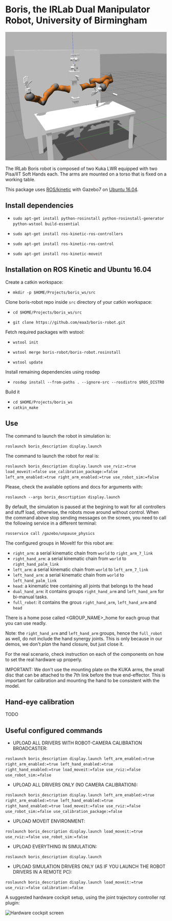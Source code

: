 # Boris, the IRLab Dual Manipulator Robot, University of Birmingham

![boris](media/boris_gazebo.png)

The IRLab Boris robot is composed of two Kuka LWR equipped with two Pisa/IIT Soft Hands each. The arms are mounted on a torso that is fixed on a working table.

This package uses [ROS/kinetic](http://wiki.ros.org/kinetic/Installation/Ubuntu) with Gazebo7 on [Ubuntu 16.04](http://www.ubuntu.com/download/desktop).

## Install dependencies

* `sudo apt-get install python-rosinstall python-rosinstall-generator python-wstool build-essential`

* `sudo apt-get install ros-kinetic-ros-controllers`

* `sudo apt-get install ros-kinetic-ros-control`

* `sudo apt-get install ros-kinetic-moveit`



## Installation on ROS Kinetic and Ubuntu 16.04

Create a catkin workspace:

* `mkdir -p $HOME/Projects/boris_ws/src`

Clone boris-robot repo inside `src` directory of your catkin workspace:

* `cd $HOME/Projects/boris_ws/src`

* `git clone https://github.com/eaa3/boris-robot.git`

Fetch required packages with wstool:

* `wstool init`

* `wstool merge boris-robot/boris-robot.rosinstall`

* `wstool update`

Install remaining dependencies using rosdep

* `rosdep install --from-paths . --ignore-src --rosdistro $ROS_DISTRO`

Build it

* `cd $HOME/Projects/boris_ws`
* `catkin_make`


## Use

The command to launch the robot in simulation is:

`roslaunch boris_description display.launch`

The command to launch the robot for real is:

`roslaunch boris_description display.launch use_rviz:=true load_moveit:=false use_calibration_package:=false left_arm_enabled:=true right_arm_enabled:=true use_robot_sim:=false`

Please, check the available options and docs for arguments with: 

`roslaunch --args boris_descrtiption display.launch`

By default, the simulation is paused at the begining to wait for all controllers and stuff load, otherwise, the robots move around without control. When the command above stop sending messages on the screen, you need to call the following service in a different terminal:

`rosservice call /gazebo/unpause_physics`

The configured groups in MoveIt! for this robot are:
* `right_arm`: a serial kinematic chain from `world` to `right_arm_7_link`
* `right_hand_arm`: a serial kinematic chain from `world` to `right_hand_palm_link` 
* `left_arm`: a serial kinematic chain from `world` to `left_arm_7_link`
* `left_hand_arm`: a serial kinematic chain from `world` to `left_hand_palm_link` 
* `head`: a kinematic tree containing all joints that belongs to the head
* `dual_hand_arm`: it contains groups `right_hand_arm` and `left_hand_arm` for bi-manual tasks.
* `full_robot`: it contains the grous `right_hand_arm`, `left_hand_arm` and `head`

There is a home pose called <GROUP_NAME>_home for each group that you can use readly.

Note: the `right_hand_arm` and `left_hand_arm` groups, hence the `full_robot` as well, do not include the hand synergy joints. This is only because in our demos, we don't _plan_ the hand closure, but just close it.

For the real scenario, check instruction on each of the components on how to set the real hardware up properly.

IMPORTANT: We don't use the mounting plate on the KUKA arms, the small disc that can be attached to the 7th link before the true end-effector. This is important for calibration and mounting the hand to be consistent with the model.


## Hand-eye calibration

TODO

## Useful configured commands

* UPLOAD ALL DRIVERS WITH ROBOT-CAMERA CALIBRATION BROADCASTER:

`roslaunch boris_description display.launch left_arm_enabled:=true right_arm_enabled:=true left_hand_enabled:=true right_hand_enabled:=true load_moveit:=false use_rviz:=false use_robot_sim:=false`

* UPLOAD ALL DRIVERS ONLY (NO CAMERA CALIBRATION): 

`roslaunch boris_description display.launch left_arm_enabled:=true right_arm_enabled:=true left_hand_enabled:=true right_hand_enabled:=true load_moveit:=false use_rviz:=false use_robot_sim:=false use_calibration_package:=false`

* UPLOAD MOVEIT ENVIRONMENT:

`roslaunch boris_description display.launch load_moveit:=true use_rviz:=false use_robot_sim:=false`

* UPLOAD EVERYTHING IN SIMULATION:

`roslaunch boris_description display.launch`

* UPLOAD SIMULATION DRIVERS ONLY (AS IF YOU LAUNCH THE ROBOT DRIVERS IN A REMOTE PC):

`roslaunch boris_description display.launch load_moveit:=true use_rviz:=false calibration:=false`


A suggested hardware cockpit setup, using the joint trajectory controller rqt plugin:

![Hardware cockpit screen](media/hardware_cockpit_setup.png)
